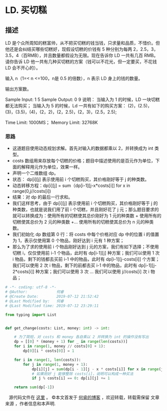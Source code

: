 # LD. 买切糕

## 描述

LD 是个众所周知的糕富帅，从不把买切糕的钱当钱，只求量和品质，不惜价。但他还是会纠结买哪些切糕好，现假设切糕的价钱有 5 种分别为每两 2，2.5，3，3.5，4（百RMB），并且数量都假设为无限。现在告诉你 LD 一共有几百 RMB。请你告诉 LD 他一共有几种买切糕的方案（钱可以不花光，但一定要买，不花钱 LD 会不开心的）。

输入 n（1=< n <=100，n是 0.5 的倍数），n 表示 LD 身上的钱的数量。

输出方案数。

Sample Input:
1
5
Sample Output:
0
9
说明：
当输入为 1 的时候，LD 一块切糕都无法购买；
当输入为 5 的时候，Ld 一共有如下的购买方案：
(2)，(2.5)，(3)，(3.5)，(4)，(2，2)，(2，2.5)，(2，3)，(2.5，2.5);

Time Limit: 1000MS；  Memory Limit: 32768K

### 思路

* 这道题目使用动态规划求解。首先对输入的数据都乘以 2，并转换成为 int 类型。
* costs 数组用来存放每个切糕的价格；题目中描述使用的是百元作为单位，下面的解释用元作为单位，效果一样。
* 声明一个二维数组 dp。
* 状态： dp\[i]\[j] 表示使用前 i 个切糕购买，其价格刚好等于 j 的种类数。
* 动态转移方程：dp\[i]\[j] = sum（dp\[i-1]\[j-x*costs\[i]] for x in range(0,j//costs\[i])
* 结果：对 dp 的最后一行求和。
* 我们这样思考，由于 dp\[i]\[j] 表示使用前 i 个切糕购买，其价格刚好等于 j 的种类数，也就是说我们用了前 i 个切糕，并且刚好花了 j 元；那么题目要求的就可以转换成为：使用所有的切糕使其总价刚好为 1 元的种类数 + 使用所有的切糕使其总价为 2 元的种类数 +... 使用所有的切糕使其总价为 n 元的种类数。
* 我们初始化 dp 数组第 0 行：将 costs 中每个价格对应 dp 中的位置 i 的值置为 1，表示仅使用第 0 个物品，刚好达到 i 元有 1 种方案；
* 那么为了求的使用前 i 个物品刚好达到 j 元的方案，我们有如下选择；不使用切糕 i，仅仅使用前 i-1 个物品，此时有 dp\[i-1]\[j] 种方案；我们可以使用 1 次 i 物品，剩下的钱都去买前 i-1 中的物品，此时有 dp\[i-1]\[j-costs\[i]] 个方案；我们可以使用 2 次 i 物品，剩下的前都去买 i-1 中的物品，此时有 dp\[i-1]\[j-2*costs\[i]] 种方案；我们可以使用 3 次 ... 我们可以使用 j//costs\[i] 次 i 物品；

```py
# -*- coding: utf-8 -*-
# @Author:             何睿
# @Create Date:        2019-07-12 21:52:42
# @Last Modified by:   何睿
# @Last Modified time: 2019-07-12 23:29:11

from typing import List


def get_change(costs: List, money: int) -> int:

    # 为了简短，对 costs 和 money 各自乘以 2 并转换为 int 的操作没有写出
    dp = [[0] * (money + 1) for _ in range(len(costs))]
    for i in range(1, money // costs[0] + 1):
        dp[0][i * costs[0]] = 1

    for i in range(1, len(costs)):
        for j in range(1, money + 1):
            dp[i][j] = sum(dp[i - 1][j - x * costs[i]] for x in range(j // costs[i] + 1))
            # 如果刚好 j 能够整除 costs[i]，说明可以构成一种买法
            if j % costs[i] == 0: dp[i][j] += 1

    return sum(dp[-1])

```
   
源代码文件在 [这里](https://github.com/ruicore/Algorithm/blob/master/Collection/2019-07-12-LD-%E4%B9%B0%E5%88%87%E7%B3%95.py) 。
©本文首发于 [何睿的博客](https://www.ruicore.cn/ld-buy-cut-cake/) ，欢迎转载，转载需保留 文章来源 ，作者信息和本声明.
